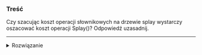 ### Treść
Czy szacując koszt operacji słownikowych na drzewie splay wystarczy oszacować koszt operacji Splay()? Odpowiedź uzasadnij.

------
<details><summary>Rozwiązanie</summary>
<p>
